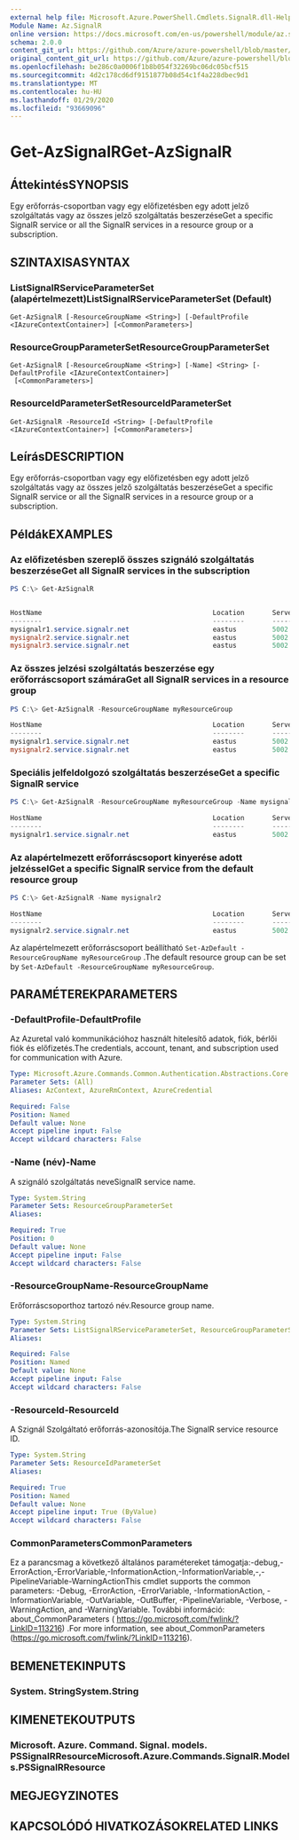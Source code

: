 ```yaml
---
external help file: Microsoft.Azure.PowerShell.Cmdlets.SignalR.dll-Help.xml
Module Name: Az.SignalR
online version: https://docs.microsoft.com/en-us/powershell/module/az.signalr/get-azsignalr
schema: 2.0.0
content_git_url: https://github.com/Azure/azure-powershell/blob/master/src/SignalR/SignalR/help/Get-AzSignalR.md
original_content_git_url: https://github.com/Azure/azure-powershell/blob/master/src/SignalR/SignalR/help/Get-AzSignalR.md
ms.openlocfilehash: be286c0a0006f1b8b054f32269bc06dc05bcf515
ms.sourcegitcommit: 4d2c178cd6df9151877b08d54c1f4a228dbec9d1
ms.translationtype: MT
ms.contentlocale: hu-HU
ms.lasthandoff: 01/29/2020
ms.locfileid: "93669096"
---
```

# <span data-ttu-id="f3400-101">Get-AzSignalR</span><span class="sxs-lookup"><span data-stu-id="f3400-101">Get-AzSignalR</span></span>

## <span data-ttu-id="f3400-102">Áttekintés</span><span class="sxs-lookup"><span data-stu-id="f3400-102">SYNOPSIS</span></span>
<span data-ttu-id="f3400-103">Egy erőforrás-csoportban vagy egy előfizetésben egy adott jelző szolgáltatás vagy az összes jelző szolgáltatás beszerzése</span><span class="sxs-lookup"><span data-stu-id="f3400-103">Get a specific SignalR service or all the SignalR services in a resource group or a subscription.</span></span>

## <span data-ttu-id="f3400-104">SZINTAXISA</span><span class="sxs-lookup"><span data-stu-id="f3400-104">SYNTAX</span></span>

### <span data-ttu-id="f3400-105">ListSignalRServiceParameterSet (alapértelmezett)</span><span class="sxs-lookup"><span data-stu-id="f3400-105">ListSignalRServiceParameterSet (Default)</span></span>
```
Get-AzSignalR [-ResourceGroupName <String>] [-DefaultProfile <IAzureContextContainer>] [<CommonParameters>]
```

### <span data-ttu-id="f3400-106">ResourceGroupParameterSet</span><span class="sxs-lookup"><span data-stu-id="f3400-106">ResourceGroupParameterSet</span></span>
```
Get-AzSignalR [-ResourceGroupName <String>] [-Name] <String> [-DefaultProfile <IAzureContextContainer>]
 [<CommonParameters>]
```

### <span data-ttu-id="f3400-107">ResourceIdParameterSet</span><span class="sxs-lookup"><span data-stu-id="f3400-107">ResourceIdParameterSet</span></span>
```
Get-AzSignalR -ResourceId <String> [-DefaultProfile <IAzureContextContainer>] [<CommonParameters>]
```

## <span data-ttu-id="f3400-108">Leírás</span><span class="sxs-lookup"><span data-stu-id="f3400-108">DESCRIPTION</span></span>
<span data-ttu-id="f3400-109">Egy erőforrás-csoportban vagy egy előfizetésben egy adott jelző szolgáltatás vagy az összes jelző szolgáltatás beszerzése</span><span class="sxs-lookup"><span data-stu-id="f3400-109">Get a specific SignalR service or all the SignalR services in a resource group or a subscription.</span></span>

## <span data-ttu-id="f3400-110">Példák</span><span class="sxs-lookup"><span data-stu-id="f3400-110">EXAMPLES</span></span>

### <span data-ttu-id="f3400-111">Az előfizetésben szereplő összes szignáló szolgáltatás beszerzése</span><span class="sxs-lookup"><span data-stu-id="f3400-111">Get all SignalR services in the subscription</span></span>
```powershell
PS C:\> Get-AzSignalR


HostName                                           Location       ServerPort PublicPort ProvisioningState Version
--------                                           --------       ---------- ---------- ----------------- -------
mysignalr1.service.signalr.net                     eastus         5002       5001       Succeeded         1.0
mysignalr2.service.signalr.net                     eastus         5002       5001       Succeeded         1.0
mysignalr3.service.signalr.net                     eastus         5002       5001       Creating          1.0
```

### <span data-ttu-id="f3400-112">Az összes jelzési szolgáltatás beszerzése egy erőforráscsoport számára</span><span class="sxs-lookup"><span data-stu-id="f3400-112">Get all SignalR services in a resource group</span></span>

```powershell
PS C:\> Get-AzSignalR -ResourceGroupName myResourceGroup

HostName                                           Location       ServerPort PublicPort ProvisioningState Version
--------                                           --------       ---------- ---------- ----------------- -------
mysignalr1.service.signalr.net                     eastus         5002       5001       Succeeded         1.0
mysignalr2.service.signalr.net                     eastus         5002       5001       Succeeded         1.0
```

### <span data-ttu-id="f3400-113">Speciális jelfeldolgozó szolgáltatás beszerzése</span><span class="sxs-lookup"><span data-stu-id="f3400-113">Get a specific SignalR service</span></span>

```powershell
PS C:\> Get-AzSignalR -ResourceGroupName myResourceGroup -Name mysignalr1

HostName                                           Location       ServerPort PublicPort ProvisioningState Version
--------                                           --------       ---------- ---------- ----------------- -------
mysignalr1.service.signalr.net                     eastus         5002       5001       Succeeded         1.0
```

### <span data-ttu-id="f3400-114">Az alapértelmezett erőforráscsoport kinyerése adott jelzéssel</span><span class="sxs-lookup"><span data-stu-id="f3400-114">Get a specific SignalR service from the default resource group</span></span>

```powershell
PS C:\> Get-AzSignalR -Name mysignalr2

HostName                                           Location       ServerPort PublicPort ProvisioningState Version
--------                                           --------       ---------- ---------- ----------------- -------
mysignalr2.service.signalr.net                     eastus         5002       5001       Succeeded         1.0
```

<span data-ttu-id="f3400-115">Az alapértelmezett erőforráscsoport beállítható `Set-AzDefault -ResourceGroupName myResourceGroup` .</span><span class="sxs-lookup"><span data-stu-id="f3400-115">The default resource group can be set by `Set-AzDefault -ResourceGroupName myResourceGroup`.</span></span>

## <span data-ttu-id="f3400-116">PARAMÉTEREK</span><span class="sxs-lookup"><span data-stu-id="f3400-116">PARAMETERS</span></span>

### <span data-ttu-id="f3400-117">-DefaultProfile</span><span class="sxs-lookup"><span data-stu-id="f3400-117">-DefaultProfile</span></span>
<span data-ttu-id="f3400-118">Az Azuretal való kommunikációhoz használt hitelesítő adatok, fiók, bérlői fiók és előfizetés.</span><span class="sxs-lookup"><span data-stu-id="f3400-118">The credentials, account, tenant, and subscription used for communication with Azure.</span></span>

```yaml
Type: Microsoft.Azure.Commands.Common.Authentication.Abstractions.Core.IAzureContextContainer
Parameter Sets: (All)
Aliases: AzContext, AzureRmContext, AzureCredential

Required: False
Position: Named
Default value: None
Accept pipeline input: False
Accept wildcard characters: False
```

### <span data-ttu-id="f3400-119">-Name (név)</span><span class="sxs-lookup"><span data-stu-id="f3400-119">-Name</span></span>
<span data-ttu-id="f3400-120">A szignáló szolgáltatás neve</span><span class="sxs-lookup"><span data-stu-id="f3400-120">SignalR service name.</span></span>

```yaml
Type: System.String
Parameter Sets: ResourceGroupParameterSet
Aliases:

Required: True
Position: 0
Default value: None
Accept pipeline input: False
Accept wildcard characters: False
```

### <span data-ttu-id="f3400-121">-ResourceGroupName</span><span class="sxs-lookup"><span data-stu-id="f3400-121">-ResourceGroupName</span></span>
<span data-ttu-id="f3400-122">Erőforráscsoporthoz tartozó név.</span><span class="sxs-lookup"><span data-stu-id="f3400-122">Resource group name.</span></span>

```yaml
Type: System.String
Parameter Sets: ListSignalRServiceParameterSet, ResourceGroupParameterSet
Aliases:

Required: False
Position: Named
Default value: None
Accept pipeline input: False
Accept wildcard characters: False
```

### <span data-ttu-id="f3400-123">-ResourceId</span><span class="sxs-lookup"><span data-stu-id="f3400-123">-ResourceId</span></span>
<span data-ttu-id="f3400-124">A Szignál Szolgáltató erőforrás-azonosítója.</span><span class="sxs-lookup"><span data-stu-id="f3400-124">The SignalR service resource ID.</span></span>

```yaml
Type: System.String
Parameter Sets: ResourceIdParameterSet
Aliases:

Required: True
Position: Named
Default value: None
Accept pipeline input: True (ByValue)
Accept wildcard characters: False
```

### <span data-ttu-id="f3400-125">CommonParameters</span><span class="sxs-lookup"><span data-stu-id="f3400-125">CommonParameters</span></span>
<span data-ttu-id="f3400-126">Ez a parancsmag a következő általános paramétereket támogatja:-debug,-ErrorAction,-ErrorVariable,-InformationAction,-InformationVariable,-,-PipelineVariable-WarningAction</span><span class="sxs-lookup"><span data-stu-id="f3400-126">This cmdlet supports the common parameters: -Debug, -ErrorAction, -ErrorVariable, -InformationAction, -InformationVariable, -OutVariable, -OutBuffer, -PipelineVariable, -Verbose, -WarningAction, and -WarningVariable.</span></span> <span data-ttu-id="f3400-127">További információ: about_CommonParameters ( https://go.microsoft.com/fwlink/?LinkID=113216) .</span><span class="sxs-lookup"><span data-stu-id="f3400-127">For more information, see about_CommonParameters (https://go.microsoft.com/fwlink/?LinkID=113216).</span></span>

## <span data-ttu-id="f3400-128">BEMENETEK</span><span class="sxs-lookup"><span data-stu-id="f3400-128">INPUTS</span></span>

### <span data-ttu-id="f3400-129">System. String</span><span class="sxs-lookup"><span data-stu-id="f3400-129">System.String</span></span>

## <span data-ttu-id="f3400-130">KIMENETEK</span><span class="sxs-lookup"><span data-stu-id="f3400-130">OUTPUTS</span></span>

### <span data-ttu-id="f3400-131">Microsoft. Azure. Command. Signal. models. PSSignalRResource</span><span class="sxs-lookup"><span data-stu-id="f3400-131">Microsoft.Azure.Commands.SignalR.Models.PSSignalRResource</span></span>

## <span data-ttu-id="f3400-132">MEGJEGYZI</span><span class="sxs-lookup"><span data-stu-id="f3400-132">NOTES</span></span>

## <span data-ttu-id="f3400-133">KAPCSOLÓDÓ HIVATKOZÁSOK</span><span class="sxs-lookup"><span data-stu-id="f3400-133">RELATED LINKS</span></span>
